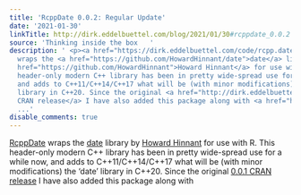 ```yaml
---
title: 'RcppDate 0.0.2: Regular Update'
date: '2021-01-30'
linkTitle: http://dirk.eddelbuettel.com/blog/2021/01/30#rcppdate_0.0.2
source: 'Thinking inside the box   '
description: ' <p><a href="https://dirk.eddelbuettel.com/code/rcpp.date.html">RcppDate</a>
  wraps the <a href="https://github.com/HowardHinnant/date">date</a> library by <a
  href="https://github.com/HowardHinnant">Howard Hinnant</a> for use with R. This
  header-only modern C++ library has been in pretty wide-spread use for a while now,
  and adds to C++11/C++14/C++17 what will be (with minor modifications) the ‘date’
  library in C++20. Since the original <a href="http://dirk.eddelbuettel.com/blog/2020/03/24/#rcppdate_0.0.1">0.0.1
  CRAN release</a> I have also added this package along with <a href="https://dirk.edd
  ...'
disable_comments: true
---
```

 <p><a href="https://dirk.eddelbuettel.com/code/rcpp.date.html">RcppDate</a> wraps the <a href="https://github.com/HowardHinnant/date">date</a> library by <a href="https://github.com/HowardHinnant">Howard Hinnant</a> for use with R. This header-only modern C++ library has been in pretty wide-spread use for a while now, and adds to C++11/C++14/C++17 what will be (with minor modifications) the ‘date’ library in C++20. Since the original <a href="http://dirk.eddelbuettel.com/blog/2020/03/24/#rcppdate_0.0.1">0.0.1 CRAN release</a> I have also added this package along with <a href="https://dirk.edd ...